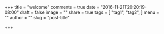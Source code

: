 +++
title = "welcome"
comments = true
date = "2016-11-21T20:20:19-08:00"
draft = false
image = ""
share = true
tags = [
  "tag1",
  "tag2",
]
menu = ""
author = ""
slug = "post-title"

+++

